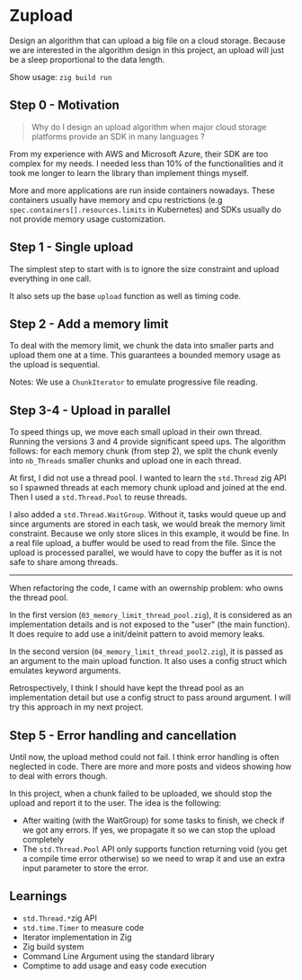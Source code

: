 # Zupload

Design an algorithm that can upload a big file on a cloud storage.
Because we are interested in the algorithm design in this project, an upload will just be a sleep proportional to the data length.

Show usage: `zig build run`

## Step 0 - Motivation

 > Why do I design an upload algorithm when major cloud storage platforms provide an SDK in many languages ?
 
 From my experience with AWS and Microsoft Azure, their SDK are too complex for my needs. I needed less than 10% of the functionalities and it took me longer to learn the library than implement things myself.
 
 More and more applications are run inside containers nowadays. These containers usually have memory and cpu restrictions (e.g `spec.containers[].resources.limits` in Kubernetes) and SDKs usually do not provide memory usage customization.

## Step 1 - Single upload

The simplest step to start with is to ignore the size constraint and upload everything in one call.

It also sets up the base `upload` function as well as timing code.

## Step 2 - Add a memory limit

To deal with the memory limit, we chunk the data into smaller parts and upload them one at a time. This guarantees a bounded memory usage as the upload is sequential.

Notes: We use a `ChunkIterator` to emulate progressive file reading.

## Step 3-4 - Upload in parallel

To speed things up, we move each small upload in their own thread. Running the versions 3 and 4 provide significant speed ups. The algorithm follows: for each memory chunk (from step 2), we split the chunk evenly into `nb_Threads` smaller chunks and upload one in each thread.

At first, I did not use a thread pool. I wanted to learn the `std.Thread` zig API so I spawned threads at each memory chunk upload and joined at the end. Then I used a `std.Thread.Pool` to reuse threads. 

I also added a `std.Thread.WaitGroup`. Without it, tasks would queue up and since arguments are stored in each task, we would break the memory limit constraint. Because we only store slices in this example, it would be fine. In a real file upload, a buffer would be used to read from the file. Since the upload is processed parallel, we would have to copy the buffer as it is not safe to share among threads.

---

When refactoring the code, I came with an owernship problem: who owns the thread pool.

In the first version (`03_memory_limit_thread_pool.zig`), it is considered as an implementation details and is not exposed to the "user" (the main function). It does require to add use a init/deinit pattern to avoid memory leaks.

In the second version (`04_memory_limit_thread_pool2.zig`), it is passed as an argument to the main upload function. It also uses a config struct which emulates keyword arguments.

Retrospectively, I think I should have kept the thread pool as an implementation detail but use a config struct to pass around argument. I will try this approach in my next project.


## Step 5 - Error handling and cancellation

Until now, the upload method could not fail. I think error handling is often neglected in code. There are more and more posts and videos showing how to deal with errors though.

In this project, when a chunk failed to be uploaded, we should stop the upload and report it to the user. The idea is the following: 

* After waiting (with the WaitGroup) for some tasks to finish, we check if we got any errors. If yes, we propagate it so we can stop the upload completely
* The `std.Thread.Pool` API only supports function returning void (you get a compile time error otherwise) so we need to wrap it and use an extra input parameter to store the error.

## Learnings

* `std.Thread.*`zig API
* `std.time.Timer` to measure code
* Iterator implementation in Zig
* Zig build system 
* Command Line Argument using the standard library
* Comptime to add usage and easy code execution